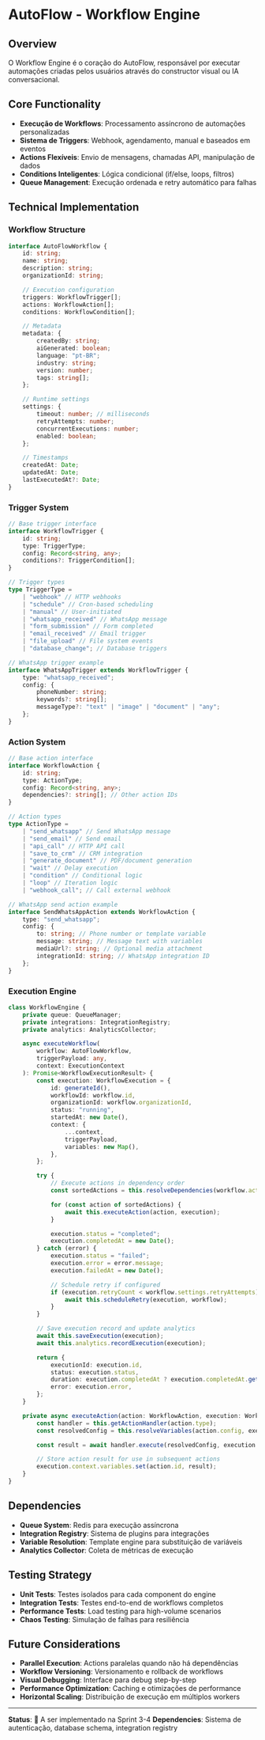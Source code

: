 # AutoFlow - Workflow Engine

## Overview

O Workflow Engine é o coração do AutoFlow, responsável por executar automações criadas pelos usuários através do constructor visual ou IA conversacional.

## Core Functionality

- **Execução de Workflows**: Processamento assíncrono de automações personalizadas
- **Sistema de Triggers**: Webhook, agendamento, manual e baseados em eventos
- **Actions Flexíveis**: Envio de mensagens, chamadas API, manipulação de dados
- **Conditions Inteligentes**: Lógica condicional (if/else, loops, filtros)
- **Queue Management**: Execução ordenada e retry automático para falhas

## Technical Implementation

### Workflow Structure

```typescript
interface AutoFlowWorkflow {
    id: string;
    name: string;
    description: string;
    organizationId: string;

    // Execution configuration
    triggers: WorkflowTrigger[];
    actions: WorkflowAction[];
    conditions: WorkflowCondition[];

    // Metadata
    metadata: {
        createdBy: string;
        aiGenerated: boolean;
        language: "pt-BR";
        industry: string;
        version: number;
        tags: string[];
    };

    // Runtime settings
    settings: {
        timeout: number; // milliseconds
        retryAttempts: number;
        concurrentExecutions: number;
        enabled: boolean;
    };

    // Timestamps
    createdAt: Date;
    updatedAt: Date;
    lastExecutedAt?: Date;
}
```

### Trigger System

```typescript
// Base trigger interface
interface WorkflowTrigger {
    id: string;
    type: TriggerType;
    config: Record<string, any>;
    conditions?: TriggerCondition[];
}

// Trigger types
type TriggerType =
    | "webhook" // HTTP webhooks
    | "schedule" // Cron-based scheduling
    | "manual" // User-initiated
    | "whatsapp_received" // WhatsApp message
    | "form_submission" // Form completed
    | "email_received" // Email trigger
    | "file_upload" // File system events
    | "database_change"; // Database triggers

// WhatsApp trigger example
interface WhatsAppTrigger extends WorkflowTrigger {
    type: "whatsapp_received";
    config: {
        phoneNumber: string;
        keywords?: string[];
        messageType?: "text" | "image" | "document" | "any";
    };
}
```

### Action System

```typescript
// Base action interface
interface WorkflowAction {
    id: string;
    type: ActionType;
    config: Record<string, any>;
    dependencies?: string[]; // Other action IDs
}

// Action types
type ActionType =
    | "send_whatsapp" // Send WhatsApp message
    | "send_email" // Send email
    | "api_call" // HTTP API call
    | "save_to_crm" // CRM integration
    | "generate_document" // PDF/document generation
    | "wait" // Delay execution
    | "condition" // Conditional logic
    | "loop" // Iteration logic
    | "webhook_call"; // Call external webhook

// WhatsApp send action example
interface SendWhatsAppAction extends WorkflowAction {
    type: "send_whatsapp";
    config: {
        to: string; // Phone number or template variable
        message: string; // Message text with variables
        mediaUrl?: string; // Optional media attachment
        integrationId: string; // WhatsApp integration ID
    };
}
```

### Execution Engine

```typescript
class WorkflowEngine {
    private queue: QueueManager;
    private integrations: IntegrationRegistry;
    private analytics: AnalyticsCollector;

    async executeWorkflow(
        workflow: AutoFlowWorkflow,
        triggerPayload: any,
        context: ExecutionContext
    ): Promise<WorkflowExecutionResult> {
        const execution: WorkflowExecution = {
            id: generateId(),
            workflowId: workflow.id,
            organizationId: workflow.organizationId,
            status: "running",
            startedAt: new Date(),
            context: {
                ...context,
                triggerPayload,
                variables: new Map(),
            },
        };

        try {
            // Execute actions in dependency order
            const sortedActions = this.resolveDependencies(workflow.actions);

            for (const action of sortedActions) {
                await this.executeAction(action, execution);
            }

            execution.status = "completed";
            execution.completedAt = new Date();
        } catch (error) {
            execution.status = "failed";
            execution.error = error.message;
            execution.failedAt = new Date();

            // Schedule retry if configured
            if (execution.retryCount < workflow.settings.retryAttempts) {
                await this.scheduleRetry(execution, workflow);
            }
        }

        // Save execution record and update analytics
        await this.saveExecution(execution);
        await this.analytics.recordExecution(execution);

        return {
            executionId: execution.id,
            status: execution.status,
            duration: execution.completedAt ? execution.completedAt.getTime() - execution.startedAt.getTime() : null,
            error: execution.error,
        };
    }

    private async executeAction(action: WorkflowAction, execution: WorkflowExecution): Promise<void> {
        const handler = this.getActionHandler(action.type);
        const resolvedConfig = this.resolveVariables(action.config, execution.context);

        const result = await handler.execute(resolvedConfig, execution.context);

        // Store action result for use in subsequent actions
        execution.context.variables.set(action.id, result);
    }
}
```

## Dependencies

- **Queue System**: Redis para execução assíncrona
- **Integration Registry**: Sistema de plugins para integrações
- **Variable Resolution**: Template engine para substituição de variáveis
- **Analytics Collector**: Coleta de métricas de execução

## Testing Strategy

- **Unit Tests**: Testes isolados para cada component do engine
- **Integration Tests**: Testes end-to-end de workflows completos
- **Performance Tests**: Load testing para high-volume scenarios
- **Chaos Testing**: Simulação de falhas para resiliência

## Future Considerations

- **Parallel Execution**: Actions paralelas quando não há dependências
- **Workflow Versioning**: Versionamento e rollback de workflows
- **Visual Debugging**: Interface para debug step-by-step
- **Performance Optimization**: Caching e otimizações de performance
- **Horizontal Scaling**: Distribuição de execução em múltiplos workers

---

**Status**: 🔄 A ser implementado na Sprint 3-4
**Dependencies**: Sistema de autenticação, database schema, integration registry
